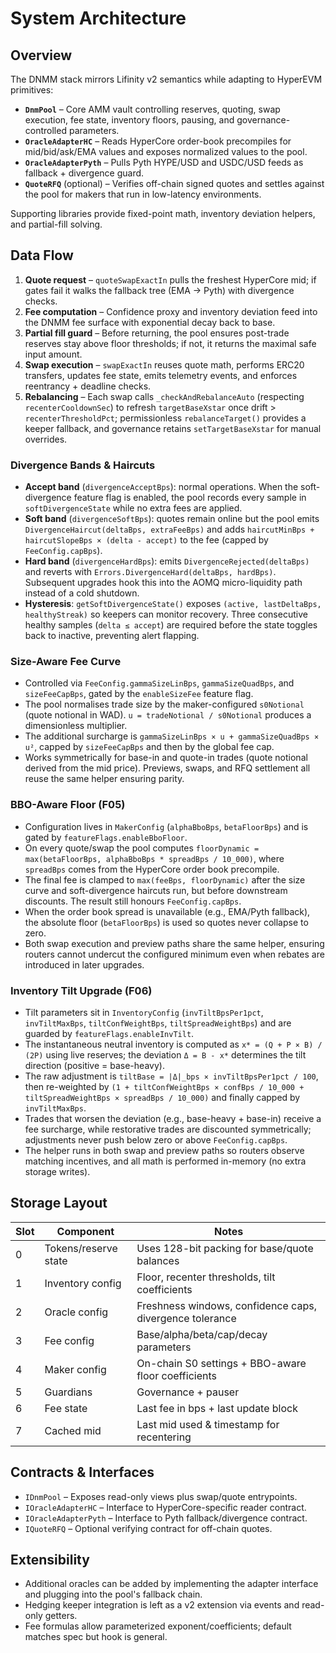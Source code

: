 # System Architecture

## Overview

The DNMM stack mirrors Lifinity v2 semantics while adapting to HyperEVM primitives:

- **`DnmPool`** – Core AMM vault controlling reserves, quoting, swap execution, fee state, inventory floors, pausing, and governance-controlled parameters.
- **`OracleAdapterHC`** – Reads HyperCore order-book precompiles for mid/bid/ask/EMA values and exposes normalized values to the pool.
- **`OracleAdapterPyth`** – Pulls Pyth HYPE/USD and USDC/USD feeds as fallback + divergence guard.
- **`QuoteRFQ`** (optional) – Verifies off-chain signed quotes and settles against the pool for makers that run in low-latency environments.

Supporting libraries provide fixed-point math, inventory deviation helpers, and partial-fill solving.

## Data Flow

1. **Quote request** – `quoteSwapExactIn` pulls the freshest HyperCore mid; if gates fail it walks the fallback tree (EMA → Pyth) with divergence checks.
2. **Fee computation** – Confidence proxy and inventory deviation feed into the DNMM fee surface with exponential decay back to base.
3. **Partial fill guard** – Before returning, the pool ensures post-trade reserves stay above floor thresholds; if not, it returns the maximal safe input amount.
4. **Swap execution** – `swapExactIn` reuses quote math, performs ERC20 transfers, updates fee state, emits telemetry events, and enforces reentrancy + deadline checks.
5. **Rebalancing** – Each swap calls `_checkAndRebalanceAuto` (respecting `recenterCooldownSec`) to refresh `targetBaseXstar` once drift > `recenterThresholdPct`; permissionless `rebalanceTarget()` provides a keeper fallback, and governance retains `setTargetBaseXstar` for manual overrides.

### Divergence Bands & Haircuts

- **Accept band** (`divergenceAcceptBps`): normal operations. When the soft-divergence feature flag is enabled, the pool records every sample in `softDivergenceState` while no extra fees are applied.
- **Soft band** (`divergenceSoftBps`): quotes remain online but the pool emits `DivergenceHaircut(deltaBps, extraFeeBps)` and adds `haircutMinBps + haircutSlopeBps × (delta - accept)` to the fee (capped by `FeeConfig.capBps`).
- **Hard band** (`divergenceHardBps`): emits `DivergenceRejected(deltaBps)` and reverts with `Errors.DivergenceHard(deltaBps, hardBps)`. Subsequent upgrades hook this into the AOMQ micro-liquidity path instead of a cold shutdown.
- **Hysteresis**: `getSoftDivergenceState()` exposes `(active, lastDeltaBps, healthyStreak)` so keepers can monitor recovery. Three consecutive healthy samples (`delta ≤ accept`) are required before the state toggles back to inactive, preventing alert flapping.

### Size-Aware Fee Curve

- Controlled via `FeeConfig.gammaSizeLinBps`, `gammaSizeQuadBps`, and `sizeFeeCapBps`, gated by the `enableSizeFee` feature flag.
- The pool normalises trade size by the maker-configured `s0Notional` (quote notional in WAD). `u = tradeNotional / s0Notional` produces a dimensionless multiplier.
- The additional surcharge is `gammaSizeLinBps × u + gammaSizeQuadBps × u²`, capped by `sizeFeeCapBps` and then by the global fee cap.
- Works symmetrically for base-in and quote-in trades (quote notional derived from the mid price). Previews, swaps, and RFQ settlement all reuse the same helper ensuring parity.

### BBO-Aware Floor (F05)

- Configuration lives in `MakerConfig` (`alphaBboBps`, `betaFloorBps`) and is gated by `featureFlags.enableBboFloor`.
- On every quote/swap the pool computes `floorDynamic = max(betaFloorBps, alphaBboBps * spreadBps / 10_000)`, where `spreadBps` comes from the HyperCore order book precompile.
- The final fee is clamped to `max(feeBps, floorDynamic)` after the size curve and soft-divergence haircuts run, but before downstream discounts. The result still honours `FeeConfig.capBps`.
- When the order book spread is unavailable (e.g., EMA/Pyth fallback), the absolute floor (`betaFloorBps`) is used so quotes never collapse to zero.
- Both swap execution and preview paths share the same helper, ensuring routers cannot undercut the configured minimum even when rebates are introduced in later upgrades.

### Inventory Tilt Upgrade (F06)

- Tilt parameters sit in `InventoryConfig` (`invTiltBpsPer1pct`, `invTiltMaxBps`, `tiltConfWeightBps`, `tiltSpreadWeightBps`) and are guarded by `featureFlags.enableInvTilt`.
- The instantaneous neutral inventory is computed as `x* = (Q + P × B) / (2P)` using live reserves; the deviation `Δ = B - x*` determines the tilt direction (positive = base-heavy).
- The raw adjustment is `tiltBase = |Δ|_bps × invTiltBpsPer1pct / 100`, then re-weighted by `(1 + tiltConfWeightBps × confBps / 10_000 + tiltSpreadWeightBps × spreadBps / 10_000)` and finally capped by `invTiltMaxBps`.
- Trades that worsen the deviation (e.g., base-heavy + base-in) receive a fee surcharge, while restorative trades are discounted symmetrically; adjustments never push below zero or above `FeeConfig.capBps`.
- The helper runs in both swap and preview paths so routers observe matching incentives, and all math is performed in-memory (no extra storage writes).

## Storage Layout

| Slot | Component | Notes |
|------|-----------|-------|
| 0    | Tokens/reserve state | Uses 128-bit packing for base/quote balances |
| 1    | Inventory config     | Floor, recenter thresholds, tilt coefficients |
| 2    | Oracle config        | Freshness windows, confidence caps, divergence tolerance |
| 3    | Fee config           | Base/alpha/beta/cap/decay parameters |
| 4    | Maker config         | On-chain S0 settings + BBO-aware floor coefficients |
| 5    | Guardians            | Governance + pauser |
| 6    | Fee state            | Last fee in bps + last update block |
| 7    | Cached mid           | Last mid used & timestamp for recentering |

## Contracts & Interfaces

- `IDnmPool` – Exposes read-only views plus swap/quote entrypoints.
- `IOracleAdapterHC` – Interface to HyperCore-specific reader contract.
- `IOracleAdapterPyth` – Interface to Pyth fallback/divergence contract.
- `IQuoteRFQ` – Optional verifying contract for off-chain quotes.

## Extensibility

- Additional oracles can be added by implementing the adapter interface and plugging into the pool's fallback chain.
- Hedging keeper integration is left as a v2 extension via events and read-only getters.
- Fee formulas allow parameterized exponent/coefficients; default matches spec but hook is general.
